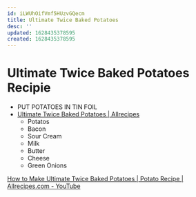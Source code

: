 ```yaml
---
id: iLWUhOifVmf5HUzvGQecm
title: Ultimate Twice Baked Potatoes
desc: ''
updated: 1628435378595
created: 1628435378595
---
```


# Ultimate Twice Baked Potatoes Recipie
*   PUT POTATOES IN TIN FOIL
*   [Ultimate Twice Baked Potatoes | Allrecipes](https://www.allrecipes.com/recipe/24332/ultimate-twice-baked-potatoes/?internalSource=hub%20recipe&referringContentType=Search)
    *   Potatos
    *   Bacon
    *   Sour Cream
    *   Milk
    *   Butter
    *   Cheese
    *   Green Onions

[How to Make Ultimate Twice Baked Potatoes | Potato Recipe | Allrecipes.com - YouTube](https://www.youtube.com/watch?v=N4XLF62YQt4)
